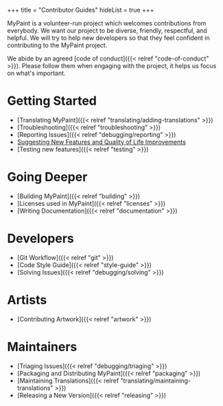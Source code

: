 +++
title = "Contributor Guides"
hideList = true
+++

MyPaint is a volunteer-run project which welcomes contributions from everybody.
We want our project to be diverse, friendly, respectful, and helpful. We will try
to help new developers so that they feel confident in contributing to the MyPaint
project.<!--more-->

We abide by an agreed [code of conduct]({{< relref "code-of-conduct" >}}).
Please follow them when engaging with the project, it helps us focus on what's important.

# Getting Started
- [Translating MyPaint]({{< relref "translating/adding-translations" >}})
- [Troubleshooting]({{< relref "troubleshooting" >}})
- [Reporting Issues]({{< relref "debugging/reporting" >}})
- [Suggesting New Features and Quality of Life Improvements](https://community.mypaint.org/c/feature-requests)
- [Testing new features]({{< relref "testing" >}})

# Going Deeper
- [Building MyPaint]({{< relref "building" >}})
- [Licenses used in MyPaint]({{< relref "licenses" >}})
- [Writing Documentation]({{< relref "documentation" >}})

# Developers
- [Git Workflow]({{< relref "git" >}})
- [Code Style Guide]({{< relref "style-guide" >}})
- [Solving Issues]({{< relref "debugging/solving" >}})

# Artists
- [Contributing Artwork]({{< relref "artwork" >}})

# Maintainers
- [Triaging Issues]({{< relref "debugging/triaging" >}})
- [Packaging and Distributing MyPaint]({{< relref "packaging" >}})
- [Maintaining Translations]({{< relref "translating/maintaining-translations" >}})
- [Releasing a New Version]({{< relref "releasing" >}})
